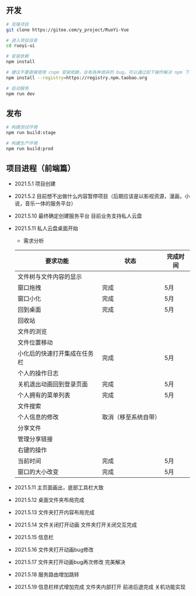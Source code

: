 ## 开发

```bash
# 克隆项目
git clone https://gitee.com/y_project/RuoYi-Vue

# 进入项目目录
cd ruoyi-ui

# 安装依赖
npm install

# 建议不要直接使用 cnpm 安装依赖，会有各种诡异的 bug。可以通过如下操作解决 npm 下载速度慢的问题
npm install --registry=https://registry.npm.taobao.org

# 启动服务
npm run dev
```

## 发布

```bash
# 构建测试环境
npm run build:stage

# 构建生产环境
npm run build:prod
```

## 项目进程（前端篇）
+ 2021.5.1 项目创建
+ 2021.5.2 目前想不出做什么内容暂停项目（后期应该是以影视资源，漫画，小说，音乐一体的服务平台）
+ 2021.5.10 最终确定创建服务平台 目前业务支持私人云盘
+ 2021.5.11 私人云盘桌面开始
    - 需求分析

    | 要求功能   | 状态   | 完成时间 |
    | ------ | ------ | ------ |
    | 文件树与文件内容的显示 |
    | 窗口拖拽 | 完成 | 5月 |
    | 窗口小化 | 完成 | 5月 |
    | 回到桌面 | 完成 | 5月 |
    | 回收站 |
    | 文件的浏览 |
    | 文件位置移动 |
    | 小化后的快速打开集成在任务栏 | 完成 | 5月 |
    | 个人的操作日志 |
    | 关机退出动画回到登录页面 | 完成 | 5月 |
    | 个人拥有的菜单列表 | 完成 | 5月 |
    | 文件搜索 |
    | 个人信息的修改 | 取消（移至系统自带）|
    | 分享文件 |
    | 管理分享链接 |
    | 右键的操作 |
    | 当前时间 | 完成 | 5月 |
    | 窗口的大小改变 | 完成 | 5月 |

+ 2021.5.11 主页面画出，底部工具栏大致
+ 2021.5.12 桌面文件夹布局完成
+ 2021.5.13 文件夹打开内容布局完成
+ 2021.5.14 文件关闭打开动画 文件夹打开关闭交互完成
+ 2021.5.15 信息栏
+ 2021.5.16 文件夹打开动画bug修改
+ 2021.5.17 文件夹打开动画bug再次修改 完美解决
+ 2021.5.18 服务路由增加跳转
+ 2021.5.19 信息栏样式增加完成 文件夹内部打开 前进后退完成 关机功能实现